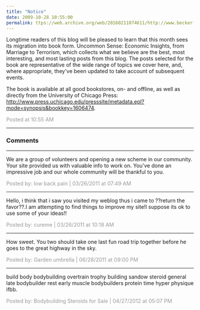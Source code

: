 ```yaml
---
title: "Notice"
date: 2009-10-28 10:55:00
permalink: ttps://web.archive.org/web/20160211074611/http://www.becker-posner-blog.com:80/2009/10/notice-1.html
---
```

Longtime readers of this blog will be pleased to learn that this month sees its migration into book form. Uncommon Sense: Economic Insights, from Marriage to Terrorism, which collects what we believe are the best, most interesting, and most lasting posts from this blog. The posts selected for the book are representative of the wide range of topics we cover here, and, where appropriate, they've been updated to take account of subsequent events. 
  
The book is available at all good bookstores, on- and offline, as well as directly from the University of Chicago Press: http://www.press.uchicago.edu/presssite/metadata.epl?mode=synopsis&bookkey=1606474.

<span style="color:#999">Posted at 10:55 AM</span>

<!-- more -->

---

### Comments

---

We are a group of volunteers and opening a new scheme in our community. Your site provided us with valuable info to work on. You've done an impressive job and our whole community will be thankful to you.

<span style="color:#999">Posted by: low back pain | 03/26/2011 at 07:49 AM</span>

---

Hello, i think that i saw you visited my weblog thus i came to ??return the favor??.I am attempting to find things to improve my site!I suppose its ok to use some of your ideas!!

<span style="color:#999">Posted by: cureme | 03/26/2011 at 10:18 AM</span>

---

How sweet. You two should take one last fun road trip together before he goes to the great highway in the sky. 

<span style="color:#999">Posted by: Garden umbrella | 06/28/2011 at 09:00 PM</span>

---

 build  body  bodybuilding  overtrain  trophy  building  sandow  steroid  general  late  bodybuilder  rest  early  muscle  bodybuilders  protein  time  hyper  physique  ifbb.

<span style="color:#999">Posted by: Bodybuilding Steroids for Sale | 04/27/2012 at 05:07 PM</span>